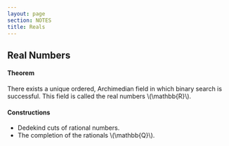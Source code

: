 ```yaml
---
layout: page
section: NOTES
title: Reals
---
```


## Real Numbers

#### Theorem
There exists a unique ordered, Archimedian field in which binary search is successful. This field is called the real numbers \\(\mathbb{R}\\).

#### Constructions
* Dedekind cuts of rational numbers.
* The completion of the rationals \\(\mathbb{Q}\\).